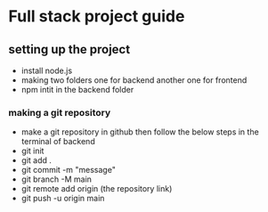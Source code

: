 <!-- Here we will maintain the note of making the full stack project from start to finish -->
# Full stack project guide

## setting up the project
- install node.js
- making two folders one for backend another one for frontend
- npm intit in the backend folder
### making a git repository
- make a git repository in github then follow the below steps in the terminal of backend
- git init
- git add .
- git commit -m "message"
- git branch -M main
- git remote add origin (the repository link)
- git push -u origin main
